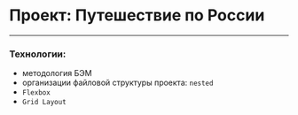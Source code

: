 # **Проект: Путешествие по России**
_________________________________________________________________________________________________________


### Технологии:

- методология БЭМ
- организации файловой структуры проекта: `nested`
- `Flexbox`
- `Grid Layout`
